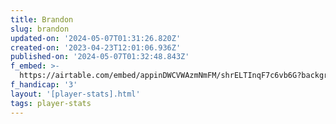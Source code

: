 ```yaml
---
title: Brandon
slug: brandon
updated-on: '2024-05-07T01:31:26.820Z'
created-on: '2023-04-23T12:01:06.936Z'
published-on: '2024-05-07T01:32:48.843Z'
f_embed: >-
  https://airtable.com/embed/appinDWCVWAzmNmFM/shrELTInqF7c6vb6G?backgroundColor=gray&viewControls=on
f_handicap: '3'
layout: '[player-stats].html'
tags: player-stats
---
```



